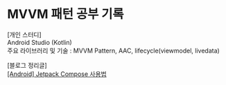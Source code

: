 # MVVM 패턴 공부 기록
  
[개인 스터디]  
Android Studio (Kotlin)  
주요 라이브러리 및 기술 : MVVM Pattern, AAC, lifecycle(viewmodel, livedata)

[블로그 정리글]  
[[Android] Jetpack Compose 사용법](https://blog.naver.com/zoooa16/222998513056)
